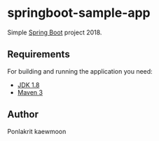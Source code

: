 # springboot-sample-app

Simple [Spring Boot](http://projects.spring.io/spring-boot/) project 2018.

## Requirements

For building and running the application you need:

- [JDK 1.8](http://www.oracle.com/technetwork/java/javase/downloads/jdk8-downloads-2133151.html)
- [Maven 3](https://maven.apache.org)

## Author
Ponlakrit kaewmoon
